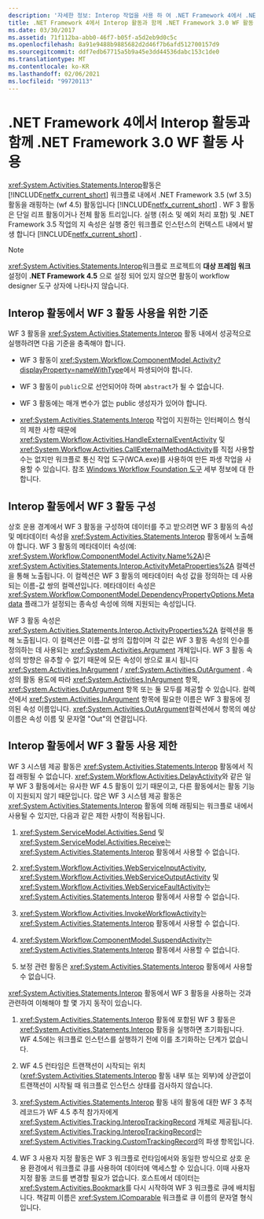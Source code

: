 ```yaml
---
description: '자세한 정보: Interop 작업을 사용 하 여 .NET Framework 4에서 .NET Framework 3.0 WF 활동 사용'
title: .NET Framework 4에서 Interop 활동과 함께 .NET Framework 3.0 WF 활동 사용
ms.date: 03/30/2017
ms.assetid: 71f112ba-abb0-46f7-b05f-a5d2eb9d0c5c
ms.openlocfilehash: 8a91e9488b9885682d2d46f7b6afd512700157d9
ms.sourcegitcommit: ddf7edb67715a5b9a45e3dd44536dabc153c1de0
ms.translationtype: MT
ms.contentlocale: ko-KR
ms.lasthandoff: 02/06/2021
ms.locfileid: "99720113"
---
```

# <a name="using-net-framework-30-wf-activities-in-net-framework-4-with-the-interop-activity"></a>.NET Framework 4에서 Interop 활동과 함께 .NET Framework 3.0 WF 활동 사용

<xref:System.Activities.Statements.Interop>활동은 [!INCLUDE[netfx_current_short](../../../includes/netfx-current-short-md.md)] 워크플로 내에서 .NET Framework 3.5 (wf 3.5) 활동을 래핑하는 (wf 4.5) 활동입니다 [!INCLUDE[netfx_current_short](../../../includes/netfx-current-short-md.md)] . WF 3 활동은 단일 리프 활동이거나 전체 활동 트리입니다. 실행 (취소 및 예외 처리 포함) 및 .NET Framework 3.5 작업의 지 속성은 실행 중인 워크플로 인스턴스의 컨텍스트 내에서 발생 합니다 [!INCLUDE[netfx_current_short](../../../includes/netfx-current-short-md.md)] .  
  
> [!NOTE]
> <xref:System.Activities.Statements.Interop>워크플로 프로젝트의 **대상 프레임 워크** 설정이 **.NET Framework 4.5** 으로 설정 되어 있지 않으면 활동이 workflow designer 도구 상자에 나타나지 않습니다.  
  
## <a name="criteria-for-using-a-wf-3-activity-with-an-interop-activity"></a>Interop 활동에서 WF 3 활동 사용을 위한 기준  

 WF 3 활동을 <xref:System.Activities.Statements.Interop> 활동 내에서 성공적으로 실행하려면 다음 기준을 충족해야 합니다.  
  
- WF 3 활동이 <xref:System.Workflow.ComponentModel.Activity?displayProperty=nameWithType>에서 파생되어야 합니다.  
  
- WF 3 활동이 `public`으로 선언되어야 하며 `abstract`가 될 수 없습니다.  
  
- WF 3 활동에는 매개 변수가 없는 public 생성자가 있어야 합니다.  
  
- <xref:System.Activities.Statements.Interop> 작업이 지원하는 인터페이스 형식의 제한 사항 때문에 <xref:System.Workflow.Activities.HandleExternalEventActivity> 및 <xref:System.Workflow.Activities.CallExternalMethodActivity>를 직접 사용할 수는 없지만 워크플로 통신 작업 도구(WCA.exe)를 사용하여 만든 파생 작업을 사용할 수 있습니다. 참조 [Windows Workflow Foundation 도구](/previous-versions/dotnet/netframework-3.5/ms734408(v=vs.90)) 세부 정보에 대 한 합니다.  
  
## <a name="configuring-a-wf-3-activity-within-an-interop-activity"></a>Interop 활동에서 WF 3 활동 구성  

 상호 운용 경계에서 WF 3 활동을 구성하여 데이터를 주고 받으려면 WF 3 활동의 속성 및 메타데이터 속성을 <xref:System.Activities.Statements.Interop> 활동에서 노출해야 합니다. WF 3 활동의 메타데이터 속성(예: <xref:System.Workflow.ComponentModel.Activity.Name%2A>)은 <xref:System.Activities.Statements.Interop.ActivityMetaProperties%2A> 컬렉션을 통해 노출됩니다. 이 컬렉션은 WF 3 활동의 메타데이터 속성 값을 정의하는 데 사용되는 이름-값 쌍의 컬렉션입니다. 메타데이터 속성은 <xref:System.Workflow.ComponentModel.DependencyPropertyOptions.Metadata> 플래그가 설정되는 종속성 속성에 의해 지원되는 속성입니다.  
  
 WF 3 활동 속성은 <xref:System.Activities.Statements.Interop.ActivityProperties%2A> 컬렉션을 통해 노출됩니다. 이 컬렉션은 이름-값 쌍의 집합이며 각 값은 WF 3 활동 속성의 인수를 정의하는 데 사용되는 <xref:System.Activities.Argument> 개체입니다. WF 3 활동 속성의 방향은 유추할 수 없기 때문에 모든 속성이 쌍으로 표시 됩니다 <xref:System.Activities.InArgument> / <xref:System.Activities.OutArgument> . 속성의 활동 용도에 따라 <xref:System.Activities.InArgument> 항목, <xref:System.Activities.OutArgument> 항목 또는 둘 모두를 제공할 수 있습니다. 컬렉션에서 <xref:System.Activities.InArgument> 항목에 필요한 이름은 WF 3 활동에 정의된 속성 이름입니다. <xref:System.Activities.OutArgument>컬렉션에서 항목의 예상 이름은 속성 이름 및 문자열 "Out"의 연결입니다.  
  
## <a name="limitations-of-using-a-wf-3-activity-within-an-interop-activity"></a>Interop 활동에서 WF 3 활동 사용 제한  

 WF 3 시스템 제공 활동은 <xref:System.Activities.Statements.Interop> 활동에서 직접 래핑될 수 없습니다. <xref:System.Workflow.Activities.DelayActivity>와 같은 일부 WF 3 활동에서는 유사한 WF 4.5 활동이 있기 때문이고, 다른 활동에서는 활동 기능이 지원되지 않기 때문입니다. 많은 WF 3 시스템 제공 활동은 <xref:System.Activities.Statements.Interop> 활동에 의해 래핑되는 워크플로 내에서 사용될 수 있지만, 다음과 같은 제한 사항이 적용됩니다.  
  
1. <xref:System.ServiceModel.Activities.Send> 및 <xref:System.ServiceModel.Activities.Receive>는 <xref:System.Activities.Statements.Interop> 활동에서 사용할 수 없습니다.  
  
2. <xref:System.Workflow.Activities.WebServiceInputActivity>, <xref:System.Workflow.Activities.WebServiceOutputActivity> 및 <xref:System.Workflow.Activities.WebServiceFaultActivity>는 <xref:System.Activities.Statements.Interop> 활동에서 사용할 수 없습니다.  
  
3. <xref:System.Workflow.Activities.InvokeWorkflowActivity>는 <xref:System.Activities.Statements.Interop> 활동에서 사용할 수 없습니다.  
  
4. <xref:System.Workflow.ComponentModel.SuspendActivity>는 <xref:System.Activities.Statements.Interop> 활동에서 사용할 수 없습니다.  
  
5. 보정 관련 활동은 <xref:System.Activities.Statements.Interop> 활동에서 사용할 수 없습니다.  
  
 <xref:System.Activities.Statements.Interop> 활동에서 WF 3 활동을 사용하는 것과 관련하여 이해해야 할 몇 가지 동작이 있습니다.  
  
1. <xref:System.Activities.Statements.Interop> 활동에 포함된 WF 3 활동은 <xref:System.Activities.Statements.Interop> 활동을 실행하면 초기화됩니다. WF 4.5에는 워크플로 인스턴스를 실행하기 전에 이를 초기화하는 단계가 없습니다.  
  
2. WF 4.5 런타임은 트랜잭션이 시작되는 위치(<xref:System.Activities.Statements.Interop> 활동 내부 또는 외부)에 상관없이 트랜잭션이 시작될 때 워크플로 인스턴스 상태를 검사하지 않습니다.  
  
3. <xref:System.Activities.Statements.Interop> 활동 내의 활동에 대한 WF 3 추적 레코드가 WF 4.5 추적 참가자에게 <xref:System.Activities.Tracking.InteropTrackingRecord> 개체로 제공됩니다. <xref:System.Activities.Tracking.InteropTrackingRecord>는 <xref:System.Activities.Tracking.CustomTrackingRecord>의 파생 항목입니다.  
  
4. WF 3 사용자 지정 활동은 WF 3 워크플로 런타임에서와 동일한 방식으로 상호 운용 환경에서 워크플로 큐를 사용하여 데이터에 액세스할 수 있습니다. 이때 사용자 지정 활동 코드를 변경할 필요가 없습니다. 호스트에서 데이터는 <xref:System.Activities.Bookmark>를 다시 시작하여 WF 3 워크플로 큐에 배치됩니다. 책갈피 이름은 <xref:System.IComparable> 워크플로 큐 이름의 문자열 형식입니다.
